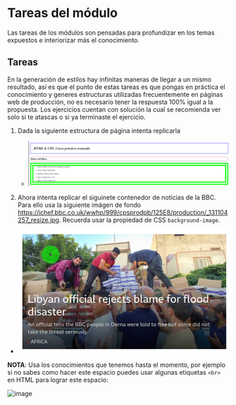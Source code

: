 # Tareas del módulo

Las tareas de los módulos son pensadas para profundizar en los temas expuestos e interiorizar más el conocimiento.

## Tareas

En la generación de estilos hay infinitas maneras de llegar a un mismo resultado, así es que el punto de estas tareas es que pongas en práctica el conocimiento y generes estructuras utilizadas frecuentemente en páginas web de producción, no es necesario tener la respuesta 100% igual a la propuesta. Los ejercicios cuentan con solución la cual se recomienda ver solo si te atascas o si ya terminaste el ejercicio.

1. Dada la siguiente estructura de página intenta replicarla 
   - ![tarea1](./resources/Tarea1.png)

2. Ahora intenta replicar el siguinete contenedor de noticias de la BBC. Para ello
usa la siguiente imágen de fondo https://ichef.bbc.co.uk/wwhp/999/cpsprodpb/125E8/production/_131104257_resize.jpg. Recuerda usar la propiedad de CSS `background-image`. 

- ![tarea1](./resources/Tarea2.jpeg)

**NOTA**: Usa los conocimientos que tenemos hasta el momento, por ejemplo si no sabes como hacer este espacio puedes usar algunas etiquetas `<br>` en HTML para lograr este espacio:

![image](https://github.com/kambcode/FullStack_Javascript_G6_FEB_2024/assets/146487542/f7f354b0-1b80-4b3b-b241-30f74364beb7)
